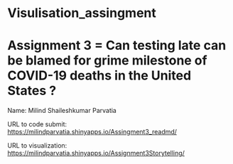 # Visulisation_assingment

# Assignment 3 = Can testing late can be blamed for grime milestone of COVID-19 deaths in the United States ?

Name: Milind Shaileshkumar Parvatia

URL to code submit: https://milindparvatia.shinyapps.io/Assingment3_readmd/

URL to visualization: https://milindparvatia.shinyapps.io/Assignment3Storytelling/
